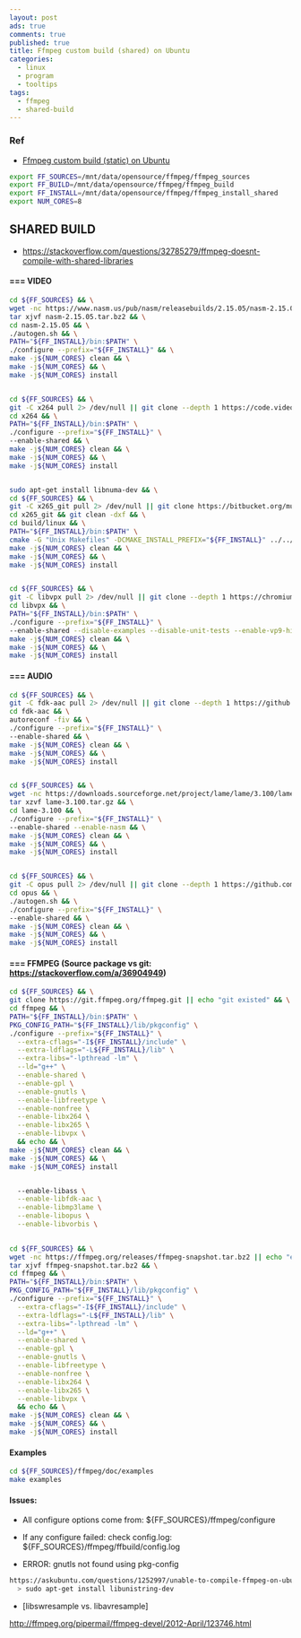 ```yaml
---
layout: post
ads: true
comments: true
published: true
title: Ffmpeg custom build (shared) on Ubuntu
categories:
  - linux
  - program
  - tooltips
tags:
  - ffmpeg
  - shared-build
---
```

### Ref
- [Ffmpeg custom build (static) on Ubuntu](https://memto.github.io/linux/program/tooltips/2021/07/27/ffmpeg-custom-build-static-on-ubuntu/)

```bash
export FF_SOURCES=/mnt/data/opensource/ffmpeg/ffmpeg_sources
export FF_BUILD=/mnt/data/opensource/ffmpeg/ffmpeg_build
export FF_INSTALL=/mnt/data/opensource/ffmpeg/ffmpeg_install_shared
export NUM_CORES=8
```

## SHARED BUILD
- https://stackoverflow.com/questions/32785279/ffmpeg-doesnt-compile-with-shared-libraries

#### === VIDEO

```bash
cd ${FF_SOURCES} && \
wget -nc https://www.nasm.us/pub/nasm/releasebuilds/2.15.05/nasm-2.15.05.tar.bz2 || echo "existed" && \
tar xjvf nasm-2.15.05.tar.bz2 && \
cd nasm-2.15.05 && \
./autogen.sh && \
PATH="${FF_INSTALL}/bin:$PATH" \
./configure --prefix="${FF_INSTALL}" && \
make -j${NUM_CORES} clean && \
make -j${NUM_CORES} && \
make -j${NUM_CORES} install


cd ${FF_SOURCES} && \
git -C x264 pull 2> /dev/null || git clone --depth 1 https://code.videolan.org/videolan/x264.git && \
cd x264 && \
PATH="${FF_INSTALL}/bin:$PATH" \
./configure --prefix="${FF_INSTALL}" \
--enable-shared && \
make -j${NUM_CORES} clean && \
make -j${NUM_CORES} && \
make -j${NUM_CORES} install


sudo apt-get install libnuma-dev && \
cd ${FF_SOURCES} && \
git -C x265_git pull 2> /dev/null || git clone https://bitbucket.org/multicoreware/x265_git && \
cd x265_git && git clean -dxf && \
cd build/linux && \
PATH="${FF_INSTALL}/bin:$PATH" \
cmake -G "Unix Makefiles" -DCMAKE_INSTALL_PREFIX="${FF_INSTALL}" ../../source && \
make -j${NUM_CORES} clean && \
make -j${NUM_CORES} && \
make -j${NUM_CORES} install


cd ${FF_SOURCES} && \
git -C libvpx pull 2> /dev/null || git clone --depth 1 https://chromium.googlesource.com/webm/libvpx.git && \
cd libvpx && \
PATH="${FF_INSTALL}/bin:$PATH" \
./configure --prefix="${FF_INSTALL}" \
--enable-shared --disable-examples --disable-unit-tests --enable-vp9-highbitdepth --as=yasm && \
make -j${NUM_CORES} clean && \
make -j${NUM_CORES} && \
make -j${NUM_CORES} install
```

#### === AUDIO

```bash
cd ${FF_SOURCES} && \
git -C fdk-aac pull 2> /dev/null || git clone --depth 1 https://github.com/mstorsjo/fdk-aac && \
cd fdk-aac && \
autoreconf -fiv && \
./configure --prefix="${FF_INSTALL}" \
--enable-shared && \
make -j${NUM_CORES} clean && \
make -j${NUM_CORES} && \
make -j${NUM_CORES} install


cd ${FF_SOURCES} && \
wget -nc https://downloads.sourceforge.net/project/lame/lame/3.100/lame-3.100.tar.gz || echo "existed" && \
tar xzvf lame-3.100.tar.gz && \
cd lame-3.100 && \
./configure --prefix="${FF_INSTALL}" \
--enable-shared --enable-nasm && \
make -j${NUM_CORES} clean && \
make -j${NUM_CORES} && \
make -j${NUM_CORES} install


cd ${FF_SOURCES} && \
git -C opus pull 2> /dev/null || git clone --depth 1 https://github.com/xiph/opus.git && \
cd opus && \
./autogen.sh && \
./configure --prefix="${FF_INSTALL}" \
--enable-shared && \
make -j${NUM_CORES} clean && \
make -j${NUM_CORES} && \
make -j${NUM_CORES} install
```

#### === FFMPEG (Source package vs git: https://stackoverflow.com/a/36904949)

```bash
cd ${FF_SOURCES} && \
git clone https://git.ffmpeg.org/ffmpeg.git || echo "git existed" && \
cd ffmpeg && \
PATH="${FF_INSTALL}/bin:$PATH" \
PKG_CONFIG_PATH="${FF_INSTALL}/lib/pkgconfig" \
./configure --prefix="${FF_INSTALL}" \
  --extra-cflags="-I${FF_INSTALL}/include" \
  --extra-ldflags="-L${FF_INSTALL}/lib" \
  --extra-libs="-lpthread -lm" \
  --ld="g++" \
  --enable-shared \
  --enable-gpl \
  --enable-gnutls \
  --enable-libfreetype \
  --enable-nonfree \
  --enable-libx264 \
  --enable-libx265 \
  --enable-libvpx \
  && echo && \
make -j${NUM_CORES} clean && \
make -j${NUM_CORES} && \
make -j${NUM_CORES} install


  --enable-libass \
  --enable-libfdk-aac \
  --enable-libmp3lame \
  --enable-libopus \
  --enable-libvorbis \
  

cd ${FF_SOURCES} && \
wget -nc https://ffmpeg.org/releases/ffmpeg-snapshot.tar.bz2 || echo "existed" && \
tar xjvf ffmpeg-snapshot.tar.bz2 && \
cd ffmpeg && \
PATH="${FF_INSTALL}/bin:$PATH" \
PKG_CONFIG_PATH="${FF_INSTALL}/lib/pkgconfig" \
./configure --prefix="${FF_INSTALL}" \
  --extra-cflags="-I${FF_INSTALL}/include" \
  --extra-ldflags="-L${FF_INSTALL}/lib" \
  --extra-libs="-lpthread -lm" \
  --ld="g++" \
  --enable-shared \
  --enable-gpl \
  --enable-gnutls \
  --enable-libfreetype \
  --enable-nonfree \
  --enable-libx264 \
  --enable-libx265 \
  --enable-libvpx \
  && echo && \
make -j${NUM_CORES} clean && \
make -j${NUM_CORES} && \
make -j${NUM_CORES} install
```

#### Examples

```bash
cd ${FF_SOURCES}/ffmpeg/doc/examples
make examples
```

#### Issues:
- All configure options come from: ${FF_SOURCES}/ffmpeg/configure

- If any configure failed: check config.log: ${FF_SOURCES}/ffmpeg/ffbuild/config.log

- ERROR: gnutls not found using pkg-config

```bash
https://askubuntu.com/questions/1252997/unable-to-compile-ffmpeg-on-ubuntu-20-04
  > sudo apt-get install libunistring-dev
```

- [libswresample vs. libavresample]

http://ffmpeg.org/pipermail/ffmpeg-devel/2012-April/123746.html

